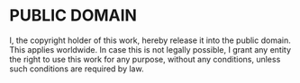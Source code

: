 # PUBLIC DOMAIN
I, the copyright holder of this work, hereby release it into the public domain. This applies worldwide. In case this is not legally possible, I grant any entity the right to use this work for any purpose, without any conditions, unless such conditions are required by law.
